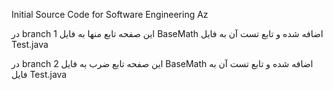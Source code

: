 Initial Source Code for Software Engineering Az


در branch 1 این صفحه تابع منها به فایل BaseMath اضافه شده و تابع تست آن به فایل Test.java

در branch 2 این صفحه تابع ضرب به فایل BaseMath اضافه شده و تابع تست آن به فایل Test.java

